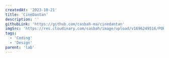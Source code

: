 ```yaml
---
createdAt: '2023-10-21'
title: 'CineDantan'
description: ''
githubLink: 'https://github.com/casbah-ma/cinedantan'
imgSrc: 'https://res.cloudinary.com/casbah/image/upload/v1696249516/PORTFOLIO/Capture_d_%C3%A9cran_2023-10-02_%C3%A0_14.24.23_nmxzqs.png'
tags:
  - 'Coding'
  - 'Design'
parent: 'lab'
---
```

